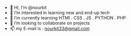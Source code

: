 - 👋 Hi, I’m @nourkit
- 👀 I’m interested in learning new and end-up tech
- 🌱 I’m currently learning HTMl . CSS . JS . PYTHON . PHP 
- 💞️ I’m looking to collaborate on projects 
- 📫 my E-mail is : nourkit33@gmail.com

<!---
nourkit/nourkit is a ✨ special ✨ repository because its `README.md` (this file) appears on your GitHub profile.
You can click the Preview link to take a look at your changes.
--->
